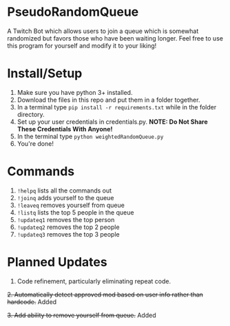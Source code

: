 # PseudoRandomQueue
A Twitch Bot which allows users to join a queue which is somewhat randomized but favors those who have been waiting longer. Feel free to use this program for yourself and modify it to your liking!

# Install/Setup

1. Make sure you have python 3+ installed.
2. Download the files in this repo and put them in a folder together.
3. In a terminal type ``pip install -r requirements.txt`` while in the folder directory.
4. Set up your user credentials in credentials.py. **NOTE: Do Not Share These Credentials With Anyone!**
5. In the terminal type `python weightedRandomQueue.py`
6. You're done!

# Commands
1. ``!helpq`` lists all the commands out
2. ``!joinq`` adds yourself to the queue
3. ``!leaveq`` removes yourself from queue
4. ``!listq`` lists the top 5 people in the queue
5. ``!updateq1`` removes the top person
6. ``!updateq2`` removes the top 2 people
7. ``!updateq3`` removes the top 3 people

# Planned Updates
1. Code refinement, particularly eliminating repeat code.

~~2. Automatically detect approved mod based on user info rather than hardcode.~~ Added

~~3. Add ability to remove yourself from queue.~~ Added
